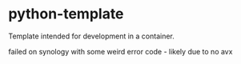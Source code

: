 # python-template
Template intended for development in a container.

failed on synology with some weird error code - likely due to no avx
